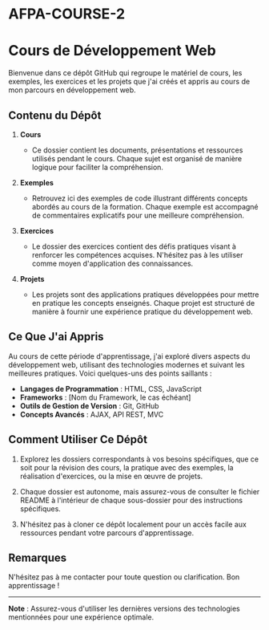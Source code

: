 # AFPA-COURSE-2

# Cours de Développement Web

Bienvenue dans ce dépôt GitHub qui regroupe le matériel de cours, les exemples, les exercices et les projets que j'ai créés et appris au cours de mon parcours en développement web.

## Contenu du Dépôt

1. **Cours**
   - Ce dossier contient les documents, présentations et ressources utilisés pendant le cours. Chaque sujet est organisé de manière logique pour faciliter la compréhension.

2. **Exemples**
   - Retrouvez ici des exemples de code illustrant différents concepts abordés au cours de la formation. Chaque exemple est accompagné de commentaires explicatifs pour une meilleure compréhension.

3. **Exercices**
   - Le dossier des exercices contient des défis pratiques visant à renforcer les compétences acquises. N'hésitez pas à les utiliser comme moyen d'application des connaissances.

4. **Projets**
   - Les projets sont des applications pratiques développées pour mettre en pratique les concepts enseignés. Chaque projet est structuré de manière à fournir une expérience pratique du développement web.

## Ce Que J'ai Appris

Au cours de cette période d'apprentissage, j'ai exploré divers aspects du développement web, utilisant des technologies modernes et suivant les meilleures pratiques. Voici quelques-uns des points saillants :

- **Langages de Programmation** : HTML, CSS, JavaScript
- **Frameworks** : [Nom du Framework, le cas échéant]
- **Outils de Gestion de Version** : Git, GitHub
- **Concepts Avancés** : AJAX, API REST, MVC

## Comment Utiliser Ce Dépôt

1. Explorez les dossiers correspondants à vos besoins spécifiques, que ce soit pour la révision des cours, la pratique avec des exemples, la réalisation d'exercices, ou la mise en œuvre de projets.

2. Chaque dossier est autonome, mais assurez-vous de consulter le fichier README à l'intérieur de chaque sous-dossier pour des instructions spécifiques.

3. N'hésitez pas à cloner ce dépôt localement pour un accès facile aux ressources pendant votre parcours d'apprentissage.

## Remarques

N'hésitez pas à me contacter pour toute question ou clarification. Bon apprentissage !

---
**Note** : Assurez-vous d'utiliser les dernières versions des technologies mentionnées pour une expérience optimale.

